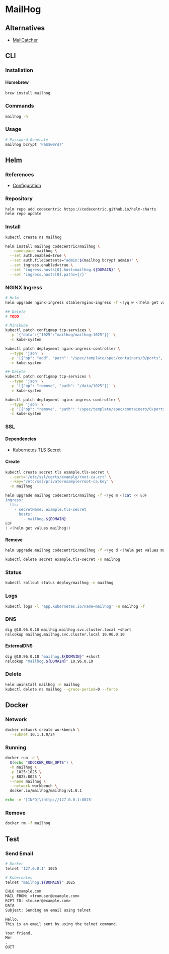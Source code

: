 # MailHog

## Alternatives

- [MailCatcher](/mailcatcher.md)

## CLI

### Installation

#### Homebrew

```sh
brew install mailhog
```

### Commands

```sh
mailhog -h
```

### Usage

```sh
# Password Generate
mailhog bcrypt 'Pa$$w0rd!'
```

## Helm

### References

- [Configuration](https://github.com/codecentric/helm-charts/tree/master/charts/mailhog#configuration)

### Repository

```sh
helm repo add codecentric https://codecentric.github.io/helm-charts
helm repo update
```

### Install

```sh
kubectl create ns mailhog
```

```sh
helm install mailhog codecentric/mailhog \
  --namespace mailhog \
  --set auth.enabled=true \
  --set auth.fileContents="admin:$(mailhog bcrypt admin)" \
  --set ingress.enabled=true \
  --set "ingress.hosts[0].host=mailhog.${DOMAIN}" \
  --set 'ingress.hosts[0].paths={/}'
```

### NGINX Ingress

```sh
# Helm
helm upgrade nginx-ingress stable/nginx-ingress -f <(yq w <(helm get values nginx-ingress) tcp.1025 mailhog/mailhog:1025)

## Delete
# TODO

# Minikube
kubectl patch configmap tcp-services \
  -p '{"data":{"1025":"mailhog/mailhog:1025"}}' \
  -n kube-system

kubectl patch deployment nginx-ingress-controller \
  --type 'json' \
  -p '[{"op": "add", "path": "/spec/template/spec/containers/0/ports", "value": [{"hostPort": 1025, "containerPort": 1025}]}]' \
  -n kube-system

## Delete
kubectl patch configmap tcp-services \
  --type 'json' \
  -p '[{"op": "remove", "path": "/data/1025"}]' \
  -n kube-system

kubectl patch deployment nginx-ingress-controller \
  --type 'json' \
  -p '[{"op": "remove", "path": "/spec/template/spec/containers/0/ports", "value": [{"hostPort": 1025, "containerPort": 1025}]}]' \
  -n kube-system
```

### SSL

#### Dependencies

- [Kubernetes TLS Secret](/k8s-tls-secret.md)

#### Create

```sh
kubectl create secret tls example.tls-secret \
  --cert='/etc/ssl/certs/example/root-ca.crt' \
  --key='/etc/ssl/private/example/root-ca.key' \
  -n mailhog
```

```sh
helm upgrade mailhog codecentric/mailhog -f <(yq m <(cat << EOF
ingress:
  tls:
    - secretName: example.tls-secret
      hosts:
        - mailhog.${DOMAIN}
EOF
) <(helm get values mailhog))
```

#### Remove

```sh
helm upgrade mailhog codecentric/mailhog -f <(yq d <(helm get values mailhog) ingress.tls)

kubectl delete secret example.tls-secret -n mailhog
```

### Status

```sh
kubectl rollout status deploy/mailhog -n mailhog
```

### Logs

```sh
kubectl logs -l 'app.kubernetes.io/name=mailhog' -n mailhog -f
```

### DNS

```sh
dig @10.96.0.10 mailhog.mailhog.svc.cluster.local +short
nslookup mailhog.mailhog.svc.cluster.local 10.96.0.10
```

#### ExternalDNS

```sh
dig @10.96.0.10 "mailhog.${DOMAIN}" +short
nslookup "mailhog.${DOMAIN}" 10.96.0.10
```

### Delete

```sh
helm uninstall mailhog -n mailhog
kubectl delete ns mailhog --grace-period=0 --force
```

## Docker

### Network

```sh
docker network create workbench \
  --subnet 10.1.1.0/24
```

### Running

```sh
docker run -d \
  $(echo "$DOCKER_RUN_OPTS") \
  -h mailhog \
  -p 1025:1025 \
  -p 8025:8025 \
  --name mailhog \
  --network workbench \
  docker.io/mailhog/mailhog:v1.0.1
```

```sh
echo -e '[INFO]\thttp://127.0.0.1:8025'
```

### Remove

```sh
docker rm -f mailhog
```

## Test

### Send Email

```sh
# Docker
telnet '127.0.0.1' 1025

# Kubernetes
telnet "mailhog.${DOMAIN}" 1025
```

```txt
EHLO example.com
MAIL FROM: <fromuser@example.com>
RCPT TO: <touser@example.com>
DATA
Subject: Sending an email using telnet

Hello,
This is an email sent by using the telnet command.

Your friend,
Me!
.
QUIT
```
